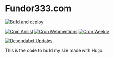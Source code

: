 # Fundor333.com

[![Build and deploy](https://github.com/fundor333/fundor333.github.io/actions/workflows/hugo_publisher.yml/badge.svg)](https://github.com/fundor333/fundor333.github.io/actions/workflows/hugo_publisher.yml)

[![Cron Anilist](https://github.com/fundor333/fundor333.github.io/actions/workflows/cron_anilist.yml/badge.svg)](https://github.com/fundor333/fundor333.github.io/actions/workflows/cron_anilist.yml)
[![Cron Webmentions](https://github.com/fundor333/fundor333.github.io/actions/workflows/cron_webmentions.yml/badge.svg)](https://github.com/fundor333/fundor333.github.io/actions/workflows/cron_webmentions.yml)
[![Cron Weekly](https://github.com/fundor333/fundor333.github.io/actions/workflows/cron_weekly.yml/badge.svg)](https://github.com/fundor333/fundor333.github.io/actions/workflows/cron_weekly.yml)

[![Dependabot Updates](https://github.com/fundor333/fundor333.github.io/actions/workflows/dependabot/dependabot-updates/badge.svg)](https://github.com/fundor333/fundor333.github.io/actions/workflows/dependabot/dependabot-updates)

This is the code to build my site made with Hugo.

